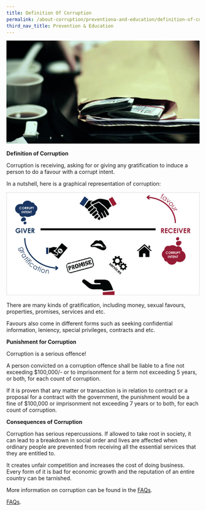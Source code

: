 ```yaml
---
title: Definition Of Corruption
permalink: /about-corruption/preventiona-and-education/definition-of-corruption/
third_nav_title: Prevention & Education
---
```


<img src="/images/abt-corruption_def-of-corruption.jpg" alt="definition of corruption">

**Definition of Corruption**

Corruption is receiving, asking for or giving any gratification to induce a person to do a favour with a corrupt intent.

In a nutshell, here is a graphical representation of corruption:

<img src="/images/abt-corruption_corruption-infographic.jpg" alt="corruption infographic">

There are many kinds of gratification, including money, sexual favours, properties, promises, services and etc.

Favours also come in different forms such as seeking confidential information, leniency, special privileges, contracts and etc.

**Punishment for Corruption**

Corruption is a serious offence!

A person convicted on a corruption offence shall be liable to a fine not exceeding $100,000/- or to imprisonment for a term not exceeding 5 years, or both, for each count of corruption.

If it is proven that any matter or transaction is in relation to contract or a proposal for a contract with the government, the punishment would be a fine of $100,000 or imprisonment not exceeding 7 years or to both, for each count of corruption.

**Consequences of Corruption**

Corruption has serious repercussions. If allowed to take root in society, it can lead to a breakdown in social order and lives are affected when ordinary people are prevented from receiving all the essential services that they are entitled to.

It creates unfair competition and increases the cost of doing business. Every form of it is bad for economic growth and the reputation of an entire country can be tarnished. 

More information on corruption can be found in the [FAQs](/faq).

<a HREF="/faq">FAQs</a>.


